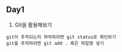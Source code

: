 ## Day1

1. Git을 활용해보기
```
git이 추적되는지 파악하려면 git status로 확인하기
git을 추적하려면 git add . 혹은 파일명 넣기

```
     
